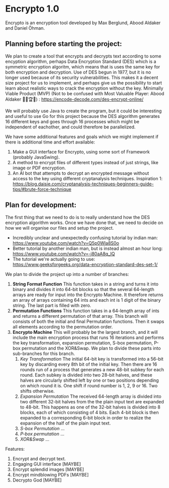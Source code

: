 # Encrypto 1.0
Encrypto is an encryption tool developed by Max Berglund, Abood Aldaker and Daniel Öhman.



Planning before starting the project:
-------------------------------------
We plan to create a tool that encrypts and decrypts text according to some encyption algorithm, perhaps Data Encryption Standard (DES) which is a symmetric encryption algoritm, which means that is uses the same key for both encryption and decryption. Use of DES begun in 1977, but it is no longer used because of its security vulnerabilities. This makes it a decent size project for us to implement, and perhaps give us the possibility to start learn about realistic ways to crack the encryption without the key. Minimally Viable Product (MVP) (Not to be confused with Most Valuable Player: Abood Aldaker 🙇‍♂️🏆👑) : https://encode-decode.com/des-encrypt-online/

We will probably use Java to create the program, but it could be interesting and useful to use Go for this project because the DES algorithm generates 16 different keys and goes through 16 processes which might be independent of eachother, and could therefore be parallelized.

We have some additional features and goals which we might implement if there is additional time and effort available:
1. Make a GUI interface for Encrypto, using some sort of Framework (probably JavaSwing).
2. A method to encrypt files of different types instead of just strings, like image or PDF encryption.
3. An AI bot that attempts to decrypt an encrypted message without access to the key using different cryptanalysis techniques. Inspiration 1: https://blog.daisie.com/cryptanalysis-techniques-beginners-guide-tips/#brute-force-technique 



Plan for development:
---------------------
The first thing that we need to do is to really understand how the DES encryption algorithm works. Once we have done that, we need to decide on how we will organise our files and setup the project. 
- Incredibly unclear and unexpectedly confusing tutorial by indian man: https://www.youtube.com/watch?v=Q5p0WIa8S0o
- Better tutorial by another indian man, but is instead almost an hour long: https://www.youtube.com/watch?v=-j80aA8q_IQ
- The tutorial we're actually going to use: https://www.geeksforgeeks.org/data-encryption-standard-des-set-1/

We plan to divide the project up into a number of branches:

  1. **String Format Function** This function takes in a string and turns it into binary and divides it into 64-bit blocks so that the several 64-length arrays are ready for input into the Encrypto Machine. It therefore returns an array of arrays containing 64 ints and each int is 1 digit of the binary string. The last part is filled with zero.
  2. **Permutation Functions** This function takes in a 64-length array of ints and returns a different permutation of that array. This branch will consists of both the initial and final Permutation functions. Then it swaps all elements according to the permutation order.
  3. **Encrypto Machine** This will probably be the largest branch, and it will include the main encryption process that runs 16 iterations and performs the key transformation, expansion permutation, S-box permutation, P-box permutation and the XOR&Swap. We plan to divide these parts into sub-branches for this branch.
      1. *Key Transformation* The initial 64-bit key is transformed into a 56-bit key by discarding every 8th bit of the initial key. Then there are 16 rounds run of a process that generates a new 48-bit subkey for each round. Each subkey is divided into two 28-bit halves, and these halves are circularly shifted left by one or two positions depending on which round it is. One shift if round number is 1, 2, 9 or 16. Two shifts otherwise.
      2. *Expansion Permutation* The received 64-length array is divided into two different 32-bit halves from the the plain input text are expanded to 48-bit. This happens as one of the 32-bit halves is divided into 8 blocks, each of which consisting of 4 bits. Each 4-bit block is then expanded to a corresponding 6-bit block in order to realize the expansion of the half of the plain input text.
      3. *S-box Permutation* ...
      4. *P-box permutation* ...
      5. *XOR&Swap* ...

Features:
1. Encrypt and decrypt text.
2. Engaging GUI interface [MAYBE]
3. Encrypt splendid images [MAYBE]
4. Encrypt mindblowing PDFs [MAYBE]
5. Decrypto God [MAYBE]
